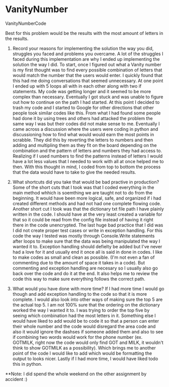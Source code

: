 # VanityNumber
VanityNumberCode

Best for this problem would be the results with the most amount of letters in the results.

1. Record your reasons for implementing the solution the way you did, struggles you faced and problems you overcame.
  A lot of the struggles I faced during this implementation are why I ended up implementing the solution the way I did. To start, once I figured out what a Vanity number is my first thought was to find every possible combination of letters that would match the number that the users would enter. I quickly found that this had me doing conversations that seemed unnecessary. At one point I ended up with 5 loops all with in each other along with two if statements. My code was getting longer and it seemed to be more complex than necessary. Eventually I got stuck and was unable to figure out how to continue on the path I had started. At this point I decided to trash my code and I started to Google for other directions that other people took similar codes like this. From what I had found some people had done it by using trees and others had attacked the problem the same way I was but their codes did not make sense to me. Eventually I came across a discussion where the users were coding in python and discussioning how to find what would would earn the most points in scrabble. They did this by reverting the letters to numbers and then adding and multipling them as they fit on the board depending on the combination and the pattern of letters and numbers they had access to. Realizing if I used numbers to find the patterns instead of letters I would have a lot less values that I needed to work with all at once helped me to then. With this thought in mind, I coded from top to bottom the process that the data would have to take to give the needed results.   

2. What shortcuts did you take that would be bad practive in production?
    Some of the short cuts that I took was that I coded everything in the main method whhich is soemthing we are taught not to do from the beginning. It would have been more logical, safe, and organized if i had created different methods and had not had one complete flowing code. Another short cut I took was that the dictionary txt file path I have plainly written in the code. I should have at the very least created a variable for that so it could be read from the config file instead of having it right there in the code unencrypted. The last huge bad practice that I did was I did not create proper test cases or write in exception handling. For this code the way I tested was mostly through Console.Write statements after loops to make sure that the data was being manipulated the way I wanted it to. Exception handling should defielty be added but I've never had a love for it and usually end it once all is said in done in codes. I like to make codes as small and clean as possible. (I'm not even a fan of commenting due to the amount of space it takes in a code). But commenting and exception handling are necesary so I usually also go back over the code and do it at the end. It also helps me to review the code this way to make sure everything follows the correct path.

3. What would you have done with more time?
   If I had more time I would go though and add exception handling to the code so that it is more complete. I would also look into other ways of making sure the top 5 are the actual top 5. I am not 100% sure that the ordering on the dictionary worked the way I wanted it to. I was trying to order the top five by seeing which combination had the most letters in it. Something else I would have liked to add would be to code it so that a person can enter their whole number and the code would disregard the area code and also it would ignore the dashses if someone added them and also to see if combining two words would work for the phone number (ex. GOTMILK, right now the code would only find GOT and MILK, it wouldn't think to show GOTMILK as a possibility). Which brings me to another point of the code I would like to add which would be formatting the output to looks nicer. Lastly if I had more time, I would have liked todo this in python. 


**Note: I did spend the whole weekend on the other assignment by accident :)
